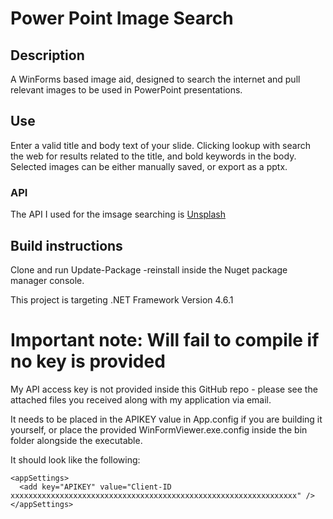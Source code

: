 # Power Point Image Search

## Description
A WinForms based image aid, designed to search the internet and pull relevant images to be used in PowerPoint presentations.

## Use
Enter a valid title and body text of your slide. Clicking lookup with search the web for results related to the title, and bold keywords in the body.
Selected images can be either manually saved, or export as a pptx. 

### API
The API I used for the imsage searching is [Unsplash](https://unsplash.com/)


## Build instructions
Clone and run Update-Package -reinstall inside the Nuget package manager console.

This project is targeting .NET Framework Version 4.6.1

# Important note: Will fail to compile if no key is provided
My API access key is not provided inside this GitHub repo - please see the attached files you received along with my application via email.

It needs to be placed in the APIKEY value in App.config if you are building it yourself, or place the provided WinFormViewer.exe.config inside the bin folder alongside the executable.

It should look like the following:

    <appSettings>  
      <add key="APIKEY" value="Client-ID xxxxxxxxxxxxxxxxxxxxxxxxxxxxxxxxxxxxxxxxxxxxxxxxxxxxxxxxxxxxxxxx" />
    </appSettings>
